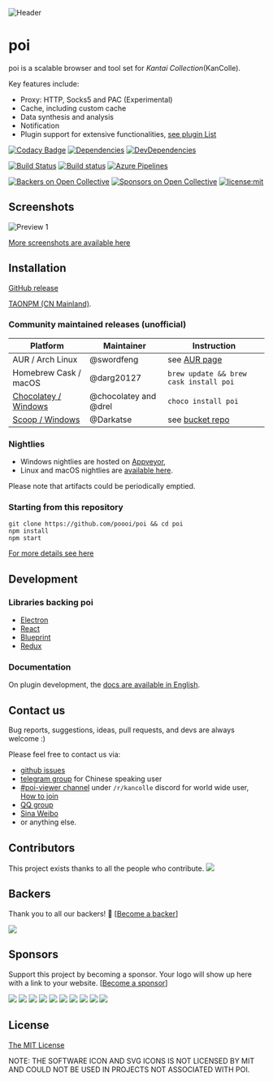 ![Header](https://raw.githubusercontent.com/poooi/poi/master/assets/img/header.png)

# poi

poi is a scalable browser and tool set for _Kantai Collection_(KanColle).

Key features include:

- Proxy: HTTP, Socks5 and PAC (Experimental)
- Cache, including custom cache
- Data synthesis and analysis
- Notification
- Plugin support for extensive functionalities, [see plugin List](https://github.com/poooi/poi/wiki/List-of-available-plugins)

[![Codacy Badge](https://api.codacy.com/project/badge/Grade/b239a37253a3486c946b047acae5f1ac)](https://www.codacy.com/app/KochiyaOcean/poi?utm_source=github.com&utm_medium=referral&utm_content=poooi/poi&utm_campaign=badger)
[![Dependencies](https://david-dm.org/poooi/poi.svg)](https://david-dm.org/poooi/poi)
[![DevDependencies](https://david-dm.org/poooi/poi/dev-status.svg)](https://david-dm.org/poooi/poi?type=dev)

[![Build Status](https://travis-ci.org/poooi/poi.svg?branch=master)](https://travis-ci.org/poooi/poi)
[![Build status](https://ci.appveyor.com/api/projects/status/apv2xngtej1m17he?svg=true)](https://ci.appveyor.com/project/KochiyaOcean/poi)
[![Azure Pipelines](https://vsrm.dev.azure.com/poooi/_apis/public/Release/badge/5b8293df-7d09-4edf-9f44-ce14e18b1701/1/1)](https://dev.azure.com/poooi/poi/_build)

[![Backers on Open Collective](https://opencollective.com/poi/backers/badge.svg)](#backers)
[![Sponsors on Open Collective](https://opencollective.com/poi/sponsors/badge.svg)](#sponsors)
[![license:mit](https://img.shields.io/badge/license-mit-blue.svg)](https://opensource.org/licenses/MIT)

## Screenshots

![Preview 1](https://user-images.githubusercontent.com/3816900/58731579-ae9fb480-8421-11e9-8a28-f7002f84c0ae.png)

[More screenshots are available here](https://github.com/poooi/poi/wiki/Screenshots)

## Installation

[GitHub release](https://github.com/poooi/poi/releases)

[TAONPM (CN Mainland)](https://npm.taobao.org/mirrors/poi).

### Community maintained releases (unofficial)

| Platform                                                    | Maintainer            | Instruction                                             |
| ----------------------------------------------------------- | --------------------- | ------------------------------------------------------- |
| AUR / Arch Linux                                            | @swordfeng            | see [AUR page](https://aur.archlinux.org/packages/poi/) |
| Homebrew Cask / macOS                                       | @darg20127            | `brew update && brew cask install poi`                  |
| [Chocolatey / Windows](https://chocolatey.org/packages/poi) | @chocolatey and @drel | `choco install poi`                                     |
| [Scoop / Windows](https://github.com/Darkatse/Scoop-KanColle)|@Darkatse             | see [bucket repo](https://github.com/Darkatse/Scoop-KanColle)|

### Nightlies

- Windows nightlies are hosted on [Appveyor](https://ci.appveyor.com/project/KochiyaOcean/poi),
- Linux and macOS nightlies are [available here](https://nightly.poi.moe/).

Please note that artifacts could be periodically emptied.

### Starting from this repository

```shell
git clone https://github.com/poooi/poi && cd poi
npm install
npm start
```

[For more details see here](https://github.com/poooi/poi/wiki/StartingRunFromThisRepo)

## Development

### Libraries backing poi

- [Electron](https://electronjs.org/)
- [React](https://reactjs.org/)
- [Blueprint](https://blueprintjs.com/)
- [Redux](https://redux.js.org/)

### Documentation

On plugin development, the [docs are available in English](<(https://dev.poooi.app)>).

## Contact us

Bug reports, suggestions, ideas, pull requests, and devs are always welcome :)

Please feel free to contact us via:

- [github issues](https://github.com/poooi/poi/issues)
- [telegram group](https://t.me/joinchat/ENYTx0Cr6B9OxSCRKUzYUw) for Chinese speaking user
- [#poi-viewer channel](https://discordapp.com/channels/118339803660943369/367575898313981952) under `/r/kancolle` discord for world wide user, [How to join](https://github.com/poooi/poi/issues/1596)
- [QQ group](https://jq.qq.com/?_wv=1027&k=5MRX31j)
- [Sina Weibo](http://weibo.com/letspoi)
- or anything else.

## Contributors

This project exists thanks to all the people who contribute.
<a href="//github.com/poooi/poi/graphs/contributors"><img src="https://poooi.github.io/contributors/graph.svg" /></a>

## Backers

Thank you to all our backers! 🙏 [[Become a backer](https://opencollective.com/poi#backer)]

<a href="https://opencollective.com/poi#backers" target="_blank"><img src="https://opencollective.com/poi/backers.svg?width=890"></a>

## Sponsors

Support this project by becoming a sponsor. Your logo will show up here with a link to your website. [[Become a sponsor](https://opencollective.com/poi#sponsor)]

<a href="https://opencollective.com/poi/sponsor/0/website" target="_blank"><img src="https://opencollective.com/poi/sponsor/0/avatar.svg"></a>
<a href="https://opencollective.com/poi/sponsor/1/website" target="_blank"><img src="https://opencollective.com/poi/sponsor/1/avatar.svg"></a>
<a href="https://opencollective.com/poi/sponsor/2/website" target="_blank"><img src="https://opencollective.com/poi/sponsor/2/avatar.svg"></a>
<a href="https://opencollective.com/poi/sponsor/3/website" target="_blank"><img src="https://opencollective.com/poi/sponsor/3/avatar.svg"></a>
<a href="https://opencollective.com/poi/sponsor/4/website" target="_blank"><img src="https://opencollective.com/poi/sponsor/4/avatar.svg"></a>
<a href="https://opencollective.com/poi/sponsor/5/website" target="_blank"><img src="https://opencollective.com/poi/sponsor/5/avatar.svg"></a>
<a href="https://opencollective.com/poi/sponsor/6/website" target="_blank"><img src="https://opencollective.com/poi/sponsor/6/avatar.svg"></a>
<a href="https://opencollective.com/poi/sponsor/7/website" target="_blank"><img src="https://opencollective.com/poi/sponsor/7/avatar.svg"></a>
<a href="https://opencollective.com/poi/sponsor/8/website" target="_blank"><img src="https://opencollective.com/poi/sponsor/8/avatar.svg"></a>
<a href="https://opencollective.com/poi/sponsor/9/website" target="_blank"><img src="https://opencollective.com/poi/sponsor/9/avatar.svg"></a>

## License

[The MIT License](https://github.com/poooi/poi/blob/master/LICENSE)

NOTE: THE SOFTWARE ICON AND SVG ICONS IS NOT LICENSED BY MIT AND COULD NOT BE USED
IN PROJECTS NOT ASSOCIATED WITH POI.
